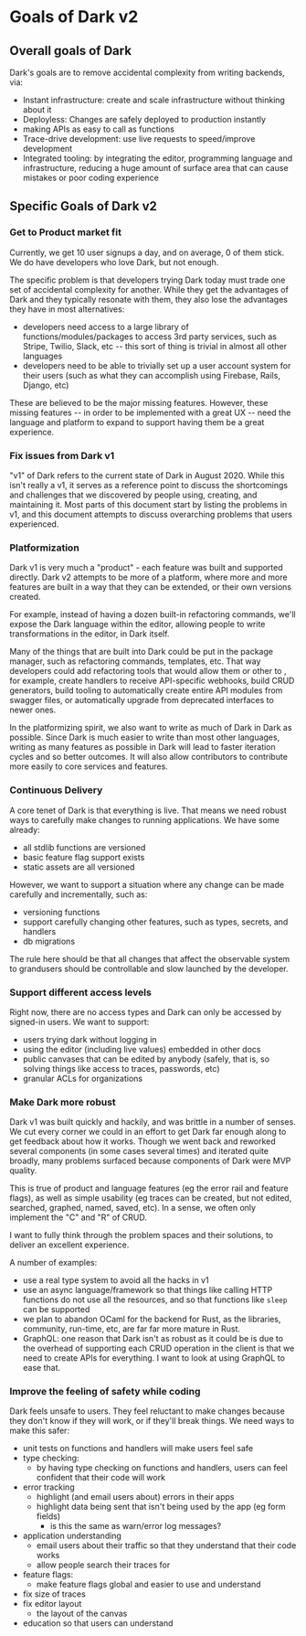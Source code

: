 # Goals of Dark v2

## Overall goals of Dark

Dark's goals are to remove accidental complexity from writing backends, via:

* Instant infrastructure: create and scale infrastructure without thinking about it
* Deployless: Changes are safely deployed to production instantly
* making APIs as easy to call as functions
* Trace-drive development: use live requests to speed/improve development
* Integrated tooling: by integrating the editor, programming language and infrastructure, reducing a huge amount of surface area that can cause mistakes or poor coding experience



## Specific Goals of Dark v2

### Get to Product market fit

Currently, we get 10 user signups a day, and on average, 0 of them stick. We do have developers who love Dark, but not enough.

The specific problem is that developers trying Dark today must trade one set of accidental complexity for another. While they get the advantages of Dark and they typically resonate with them, they also lose the advantages they have in most alternatives:

* developers need access to a large library of functions/modules/packages to access 3rd party services, such as Stripe, Twilio, Slack, etc -- this sort of thing is trivial in almost all other languages
* developers need to be able to trivially set up a user account system for their users \(such as what they can accomplish using Firebase, Rails, Django, etc\)

These are believed to be the major missing features. However, these missing features -- in order to be implemented with a great UX -- need the language and platform to expand to support having them be a great experience.

### Fix issues from Dark v1

"v1" of Dark refers to the current state of Dark in August 2020. While this isn't really a v1, it serves as a reference point to discuss the shortcomings and challenges that we discovered by people using, creating, and maintaining it. Most parts of this document start by listing the problems in v1, and this document attempts to discuss overarching problems that users experienced.

### Platformization

Dark v1 is very much a "product" - each feature was built and supported directly. Dark v2 attempts to be more of a platform, where more and more features are built in a way that they can be extended, or their own versions created.

For example, instead of having a dozen built-in refactoring commands, we'll expose the Dark language within the editor, allowing people to write transformations in the editor, in Dark itself.

Many of the things that are built into Dark could be put in the package manager, such as refactoring commands, templates, etc. That way developers could add refactoring tools that would allow them or other to , for example, create handlers to receive API-specific webhooks, build CRUD generators, build tooling to automatically create entire API modules from swagger files, or automatically upgrade from deprecated interfaces to newer ones.

In the platformizing spirit, we also want to write as much of Dark in Dark as possible. Since Dark is much easier to write than most other languages, writing as many features as possible in Dark will lead to faster iteration cycles and so better outcomes. It will also allow contributors to contribute more easily to core services and features.

### Continuous Delivery

A core tenet of Dark is that everything is live. That means we need robust ways to carefully make changes to running applications. We have some already:

* all stdlib functions are versioned
* basic feature flag support exists
* static assets are all versioned

However, we want to support a situation where any change can be made carefully and incrementally, such as:

* versioning functions
* support carefully changing other features, such as types, secrets, and handlers
* db migrations

The rule here should be that all changes that affect the observable system to grandusers should be controllable and slow launched by the developer.

### Support different access levels

Right now, there are no access types and Dark can only be accessed by signed-in users. We want to support:

* users trying dark without logging in
* using the editor \(including live values\) embedded in other docs
* public canvases that can be edited by anybody \(safely, that is, so solving things like access to traces, passwords, etc\)
* granular ACLs for organizations

### Make Dark more robust

Dark v1 was built quickly and hackily, and was brittle in a number of senses. We cut every corner we could in an effort to get Dark far enough along to get feedback about how it works. Though we went back and reworked several components \(in some cases several times\) and iterated quite broadly, many problems surfaced because components of Dark were MVP quality.

This is true of product and language features \(eg the error rail and feature flags\), as well as simple usability \(eg traces can be created, but not edited, searched, graphed, named, saved, etc\). In a sense, we often only implement the "C" and "R" of CRUD.

I want to fully think through the problem spaces and their solutions, to deliver an excellent experience.

A number of examples:

* use a real type system to avoid all the hacks in v1
* use an async language/framework so that things like calling HTTP functions do not use all the resources, and so that functions like `sleep` can be supported
* we plan to abandon OCaml for the backend for Rust, as the libraries, community, run-time, etc, are far far more mature in Rust.
* GraphQL: one reason that Dark isn't as robust as it could be is due to the overhead of supporting each CRUD operation in the client is that we need to create APIs for everything. I want to look at using GraphQL to ease that.

### Improve the feeling of safety while coding

Dark feels unsafe to users. They feel reluctant to make changes because they don't know if they will work, or if they'll break things. We need ways to make this safer:

* unit tests on functions and handlers will make users feel safe
* type checking:
  * by having type checking on functions and handlers, users can feel confident that their code will work
* error tracking
  * highlight \(and email users about\) errors in their apps
  * highlight data being sent that isn't being used by the app \(eg form fields\)
    * is this the same as warn/error log messages?
* application understanding
  * email users about their traffic so that they understand that their code works
  * allow people search their traces for 
* feature flags:
  * make feature flags global and easier to use and understand
* fix size of traces
* fix editor layout
  * the layout of the canvas
* education so that users can understand



